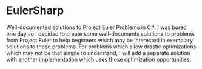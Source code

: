 # EulerSharp
Well-documented solutions to Project Euler Problems in C#.
I was bored one day so I decided to create some well-documents solutions to problems from Project Euler to help beginners which may be interested in exemplary solutions to those problems.
For problems which allow drastic optimizations which may not be that simple to understand, I will add a separate solution with another implementation which uses those optimization opportunities.
